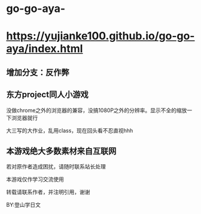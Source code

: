 # go-go-aya-
# https://yujianke100.github.io/go-go-aya/index.html

## 增加分支：反作弊
## 东方project同人小游戏

没做chrome之外的浏览器的兼容，没搞1080P之外的分辨率。显示不全的缩放一下浏览器就行

大三写的大作业，乱用class，现在回头看不忍直视hhh

## 本游戏绝大多数素材来自互联网

若对原作者造成困扰，请随时联系站长处理

本游戏仅作学习交流使用

转载请联系作者，并注明引用，谢谢

BY:登山学日文
